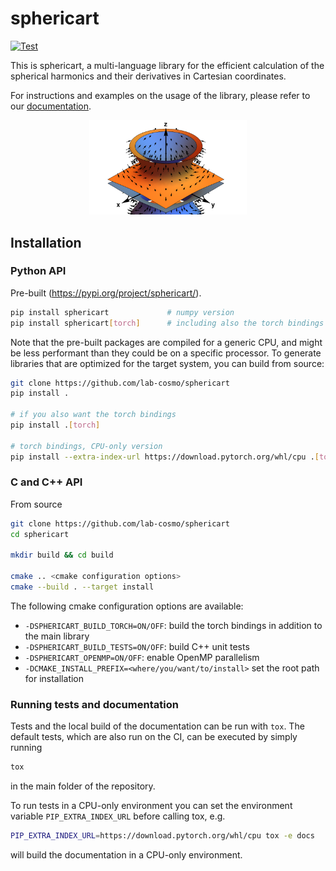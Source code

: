 # sphericart

[![Test](https://github.com/lab-cosmo/sphericart/actions/workflows/tests.yml/badge.svg?branch=main)](https://github.com/lab-cosmo/sphericart/actions/workflows/tests.yml)

This is sphericart, a multi-language library for the efficient calculation of the
spherical harmonics and their derivatives in Cartesian coordinates.

For instructions and examples on the usage of the library, please refer to our
[documentation](https://sphericart.readthedocs.io/en/latest/).

<p align="center">
  <img src="./docs/src/_static/sphericart_3-0.png" alt="A plot of the +-1 isosurfaces of the Y^0\_3 solid harmonic, including also gradients." width="50%">
</p>

## Installation

### Python API

Pre-built (https://pypi.org/project/sphericart/).

```bash
pip install sphericart             # numpy version
pip install sphericart[torch]      # including also the torch bindings
```

Note that the pre-built packages are compiled for a generic CPU, and might be
less performant than they could be on a specific processor. To generate
libraries that are optimized for the target system, you can build from source:

```bash
git clone https://github.com/lab-cosmo/sphericart
pip install .

# if you also want the torch bindings
pip install .[torch]

# torch bindings, CPU-only version
pip install --extra-index-url https://download.pytorch.org/whl/cpu .[torch]
```

### C and C++ API

From source

```bash
git clone https://github.com/lab-cosmo/sphericart
cd sphericart

mkdir build && cd build

cmake .. <cmake configuration options>
cmake --build . --target install
```

The following cmake configuration options are available:
- `-DSPHERICART_BUILD_TORCH=ON/OFF`: build the torch bindings in addition to the main library
- `-DSPHERICART_BUILD_TESTS=ON/OFF`: build C++ unit tests
- `-DSPHERICART_OPENMP=ON/OFF`: enable OpenMP parallelism
- `-DCMAKE_INSTALL_PREFIX=<where/you/want/to/install>` set the root path for installation


### Running tests and documentation

Tests and the local build of the documentation can be run with `tox`.
The default tests, which are also run on the CI, can be executed by simply running

```bash
tox
```

in the main folder of the repository.

To run tests in a CPU-only environment you can set the environment variable
`PIP_EXTRA_INDEX_URL` before calling tox, e.g.

```bash
PIP_EXTRA_INDEX_URL=https://download.pytorch.org/whl/cpu tox -e docs
```

will build the documentation in a CPU-only environment.
